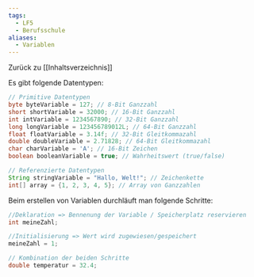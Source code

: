```yaml
---
tags:
  - LF5
  - Berufsschule
aliases:
  - Variablen
---
```

Zurück zu [[Inhaltsverzeichnis]]

Es gibt folgende Datentypen:

```java
// Primitive Datentypen 
byte byteVariable = 127; // 8-Bit Ganzzahl 
short shortVariable = 32000; // 16-Bit Ganzzahl 
int intVariable = 1234567890; // 32-Bit Ganzzahl 
long longVariable = 123456789012L; // 64-Bit Ganzzahl 
float floatVariable = 3.14f; // 32-Bit Gleitkommazahl
double doubleVariable = 2.71828; // 64-Bit Gleitkommazahl 
char charVariable = 'A'; // 16-Bit Zeichen
boolean booleanVariable = true; // Wahrheitswert (true/false)

// Referenzierte Datentypen 
String stringVariable = "Hallo, Welt!"; // Zeichenkette 
int[] array = {1, 2, 3, 4, 5}; // Array von Ganzzahlen
```

Beim erstellen von Variablen durchläuft man folgende Schritte:

```java
//Deklaration => Bennenung der Variable / Speicherplatz reservieren
int meineZahl;

//Initialisierung => Wert wird zugewiesen/gespeichert
meineZahl = 1;

// Kombination der beiden Schritte
double temperatur = 32.4;
```